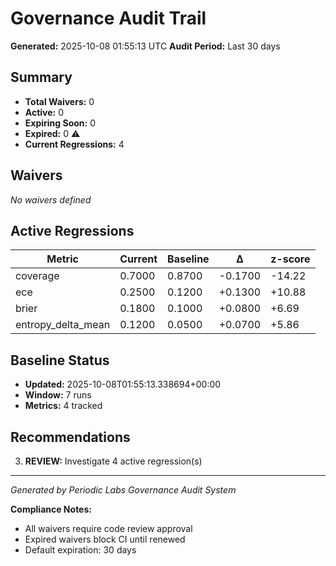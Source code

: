 # Governance Audit Trail

**Generated:** 2025-10-08 01:55:13 UTC
**Audit Period:** Last 30 days

## Summary

- **Total Waivers:** 0
- **Active:** 0
- **Expiring Soon:** 0
- **Expired:** 0 ⚠️
- **Current Regressions:** 4

## Waivers

*No waivers defined*

## Active Regressions

| Metric | Current | Baseline | Δ | z-score |
|--------|---------|----------|---|---------|
| coverage | 0.7000 | 0.8700 | -0.1700 | -14.22 |
| ece | 0.2500 | 0.1200 | +0.1300 | +10.88 |
| brier | 0.1800 | 0.1000 | +0.0800 | +6.69 |
| entropy_delta_mean | 0.1200 | 0.0500 | +0.0700 | +5.86 |

## Baseline Status

- **Updated:** 2025-10-08T01:55:13.338694+00:00
- **Window:** 7 runs
- **Metrics:** 4 tracked

## Recommendations

3. **REVIEW:** Investigate 4 active regression(s)

---

*Generated by Periodic Labs Governance Audit System*

**Compliance Notes:**
- All waivers require code review approval
- Expired waivers block CI until renewed
- Default expiration: 30 days
